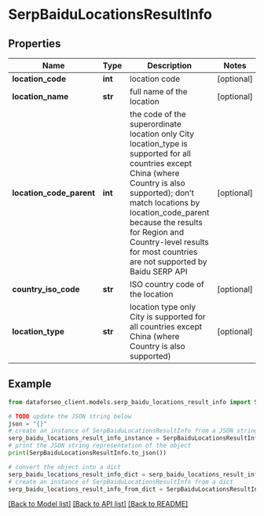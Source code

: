 # SerpBaiduLocationsResultInfo


## Properties

Name | Type | Description | Notes
------------ | ------------- | ------------- | -------------
**location_code** | **int** | location code | [optional] 
**location_name** | **str** | full name of the location | [optional] 
**location_code_parent** | **int** | the code of the superordinate location only City location_type is supported for all countries except China (where Country is also supported); don’t match locations by location_code_parent because the results for Region and Country-level results for most countries are not supported by Baidu SERP API | [optional] 
**country_iso_code** | **str** | ISO country code of the location | [optional] 
**location_type** | **str** | location type only City is supported for all countries except China (where Country is also supported) | [optional] 

## Example

```python
from dataforseo_client.models.serp_baidu_locations_result_info import SerpBaiduLocationsResultInfo

# TODO update the JSON string below
json = "{}"
# create an instance of SerpBaiduLocationsResultInfo from a JSON string
serp_baidu_locations_result_info_instance = SerpBaiduLocationsResultInfo.from_json(json)
# print the JSON string representation of the object
print(SerpBaiduLocationsResultInfo.to_json())

# convert the object into a dict
serp_baidu_locations_result_info_dict = serp_baidu_locations_result_info_instance.to_dict()
# create an instance of SerpBaiduLocationsResultInfo from a dict
serp_baidu_locations_result_info_from_dict = SerpBaiduLocationsResultInfo.from_dict(serp_baidu_locations_result_info_dict)
```
[[Back to Model list]](../README.md#documentation-for-models) [[Back to API list]](../README.md#documentation-for-api-endpoints) [[Back to README]](../README.md)


